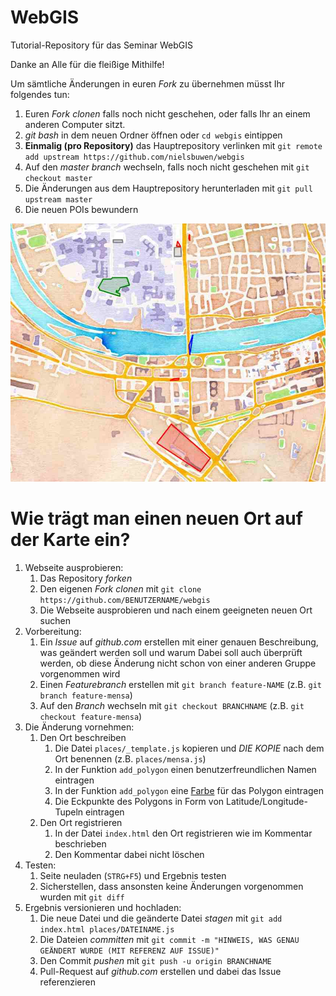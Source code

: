 # WebGIS

Tutorial-Repository für das Seminar WebGIS

Danke an Alle für die fleißige Mithilfe!

Um sämtliche Änderungen in euren *Fork* zu übernehmen müsst Ihr folgendes tun:

1. Euren *Fork* *clonen* falls noch nicht geschehen, oder falls Ihr an einem anderen Computer sitzt.
2. *git bash* in dem neuen Ordner öffnen oder `cd webgis` eintippen
3. **Einmalig (pro Repository)** das Hauptrepository verlinken mit `git remote add upstream https://github.com/nielsbuwen/webgis`
4. Auf den *master* *branch* wechseln, falls noch nicht geschehen mit `git checkout master`
5. Die Änderungen aus dem Hauptrepository herunterladen mit `git pull upstream master`
6. Die neuen POIs bewundern

![screen shot of the map](screenshot.jpg)

# Wie trägt man einen neuen Ort auf der Karte ein?

1. Webseite ausprobieren:
    1. Das Repository *forken*
    2. Den eigenen *Fork* *clonen* mit `git clone https://github.com/BENUTZERNAME/webgis`
    3. Die Webseite ausprobieren und nach einem geeigneten neuen Ort suchen
2. Vorbereitung:
    1. Ein *Issue* auf *github.com* erstellen mit einer genauen Beschreibung, was geändert werden soll und warum
        Dabei soll auch überprüft werden, ob diese Änderung nicht schon von einer anderen Gruppe vorgenommen wird
    2. Einen *Featurebranch* erstellen mit `git branch feature-NAME` (z.B. `git branch feature-mensa`)
    3. Auf den *Branch* wechseln mit `git checkout BRANCHNAME` (z.B. `git checkout feature-mensa`)
3. Die Änderung vornehmen:
    1. Den Ort beschreiben
        1. Die Datei `places/_template.js` kopieren und *DIE KOPIE* nach dem Ort benennen (z.B. `places/mensa.js`)
        2. In der Funktion `add_polygon` einen benutzerfreundlichen Namen eintragen
        3. In der Funktion `add_polygon` eine [Farbe](https://www.w3schools.com/cssref/css_colors.asp) für das Polygon eintragen
        4. Die Eckpunkte des Polygons in Form von Latitude/Longitude-Tupeln eintragen
    2. Den Ort registrieren
        1. In der Datei `index.html` den Ort registrieren wie im Kommentar beschrieben
        2. Den Kommentar dabei nicht löschen
4. Testen:
    1. Seite neuladen (`STRG+F5`) und Ergebnis testen
    2. Sicherstellen, dass ansonsten keine Änderungen vorgenommen wurden mit `git diff`
5. Ergebnis versionieren und hochladen:
    1. Die neue Datei und die geänderte Datei *stagen* mit `git add index.html places/DATEINAME.js`
    2. Die Dateien *committen* mit `git commit -m "HINWEIS, WAS GENAU GEÄNDERT WURDE (MIT REFERENZ AUF ISSUE)"`
    3. Den Commit *pushen* mit `git push -u origin BRANCHNAME`
    4. Pull-Request auf *github.com* erstellen und dabei das Issue referenzieren

